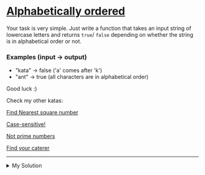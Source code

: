 # [Alphabetically ordered](https://www.codewars.com/kata/5a8059b1fd577709860000f6)

Your task is very simple. Just write a function that takes an input string of lowercase letters and returns `true`/
`false` depending on whether the string is in alphabetical order or not.

### Examples (input -> output)

- "kata" -> false ('a' comes after 'k')
- "ant" -> true (all characters are in alphabetical order)

Good luck :)

Check my other katas:

[Find Nearest square number](https://www.codewars.com/kata/5a805d8cafa10f8b930005ba)

[Case-sensitive!](https://www.codewars.com/kata/5a805631ba1bb55b0c0000b8)

[Not prime numbers](https://www.codewars.com/kata/5a9a70cf5084d74ff90000f7)

[Find your caterer](https://www.codewars.com/kata/6402205dca1e64004b22b8de)

---

<details><summary>My Solution</summary>

```js
function alphabetic(s) {
  return s === s.split('').sort().join('')
}
```

</details>
